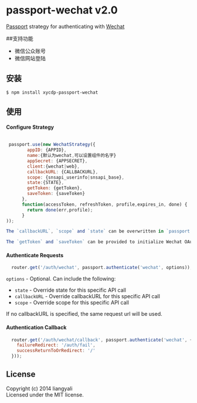# passport-wechat v2.0

[Passport](http://passportjs.org/) strategy for authenticating with [Wechat](http://weixin.qq.com/)

##支持功能

* 微信公众账号
* 微信网站登陆

## 安装

    $ npm install xycdp-passport-wechat

## 使用
#### Configure  Strategy

```js

 passport.use(new WechatStrategy({
        appID: {APPID},
        name:{默认为wechat,可以设置组件的名字}
        appSecret: {APPSECRET},
        client:{wechat|web},
        callbackURL: {CALLBACKURL},
        scope: {snsapi_userinfo|snsapi_base},
        state:{STATE},
        getToken: {getToken},
        saveToken: {saveToken}
      },
      function(accessToken, refreshToken, profile,expires_in, done) {
        return done(err,profile);
      }
));

The `callbackURL`, `scope` and `state` can be overwritten in `passport.authenticate` middleware.

The `getToken` and `saveToken` can be provided to initialize Wechat OAuth instance.

```

#### Authenticate Requests

```js
  router.get('/auth/wechat', passport.authenticate('wechat', options));
```
`options` - Optional. Can include the following:
* `state` - Override state for this specific API call
* `callbackURL` - Override callbackURL for this specific API call
* `scope` - Override scope for this specific API call

If no callbackURL is specified, the same request url will be used.

#### Authentication Callback

```js
  router.get('/auth/wechat/callback', passport.authenticate('wechat', {
    failureRedirect: '/auth/fail',
    successReturnToOrRedirect: '/'
  }));
```

## License

Copyright (c) 2014 liangyali  
Licensed under the MIT license.

